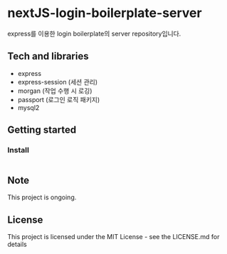 # nextJS-login-boilerplate-server

express를 이용한 login boilerplate의 server repository입니다.

## Tech and libraries

- express
- express-session (세션 관리)
- morgan (작업 수행 시 로깅)
- passport (로그인 로직 패키지)
- mysql2

## Getting started

### Install

```bash
```

## Note

This project is ongoing.

## License

This project is licensed under the MIT License - see the LICENSE.md for details
